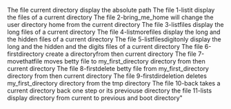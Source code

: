 The file current directory display the absolute path
The file 1-listit display the files of a current directory
The file 2-bring_me_home will change the user directory home from the current directory
The file 3-listfiles display the long files of a current directory
The file 4-listmorefiles display the long  and the hidden files of a current directory
The file 5-listfilesdigitonly display the long  and the hidden and the digits files of a current directory
The file 6-firstdirectory create a directoryfrom then current directory
The file 7-movethatfile moves betty file to my_first_directory directory from then current directory
The file 8-firstdelete betty file from my_first_directory directory from then current directory
The file 9-firstdirdeletion deletes my_first_directory directory from the tmp directory
The file 10-back takes a current directory back one step or its previouse directory
the file 11-lists display directory from current to previous and boot directory"

